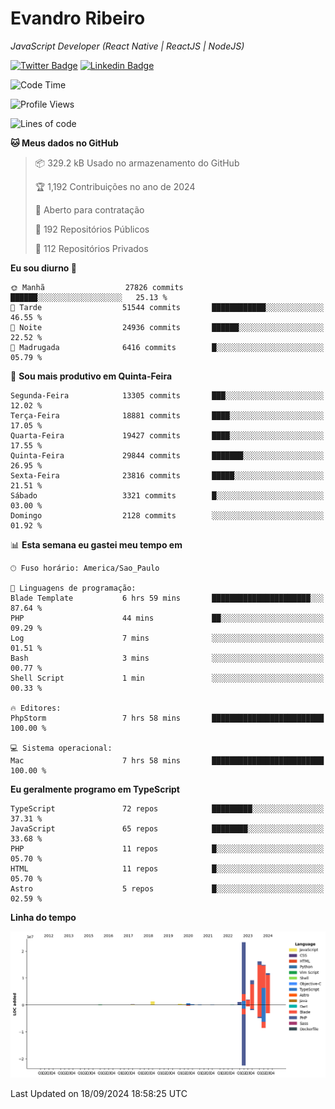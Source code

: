 # Evandro **Ribeiro**

*JavaScript Developer (React Native | ReactJS | NodeJS)*

[![Twitter Badge](https://img.shields.io/badge/-@ribeiroevandro-201B2D?style=flat-square&labelColor=201B2D&logo=twitter&logoColor=white&link=https://twitter.com/ribeiroevandro)](https://twitter.com/ribeiroevandro) 
[![Linkedin Badge](https://img.shields.io/badge/-Evandro%20Ribeiro-201B2D?style=flat-square&logo=Linkedin&logoColor=white&link=https://www.linkedin.com/in/ribeiroevandro)](https://www.linkedin.com/in/ribeiroevandro) 


<!--START_SECTION:waka-->
![Code Time](http://img.shields.io/badge/Code%20Time-4%2C107%20hrs%2012%20mins-blue)

![Profile Views](http://img.shields.io/badge/Visualizac%C3%B5es%20do%20perfil-0-blue)

![Lines of code](https://img.shields.io/badge/Desde%20o%20Hello%20World%20eu%20escrevi-81.3%20million%20linhas%20de%20c%C3%B3digo-blue)

**🐱 Meus dados no GitHub** 

> 📦 329.2 kB Usado no armazenamento do GitHub 
 > 
> 🏆 1,192 Contribuições no ano de 2024
 > 
> 💼 Aberto para contratação
 > 
> 📜 192 Repositórios Públicos 
 > 
> 🔑 112 Repositórios Privados 
 > 
**Eu sou diurno 🐤** 

```text
🌞 Manhã                  27826 commits       ██████░░░░░░░░░░░░░░░░░░░   25.13 % 
🌆 Tarde                  51544 commits       ████████████░░░░░░░░░░░░░   46.55 % 
🌃 Noite                  24936 commits       ██████░░░░░░░░░░░░░░░░░░░   22.52 % 
🌙 Madrugada              6416 commits        █░░░░░░░░░░░░░░░░░░░░░░░░   05.79 % 
```
📅 **Sou mais produtivo em Quinta-Feira** 

```text
Segunda-Feira            13305 commits       ███░░░░░░░░░░░░░░░░░░░░░░   12.02 % 
Terça-Feira              18881 commits       ████░░░░░░░░░░░░░░░░░░░░░   17.05 % 
Quarta-Feira             19427 commits       ████░░░░░░░░░░░░░░░░░░░░░   17.55 % 
Quinta-Feira             29844 commits       ███████░░░░░░░░░░░░░░░░░░   26.95 % 
Sexta-Feira              23816 commits       █████░░░░░░░░░░░░░░░░░░░░   21.51 % 
Sábado                   3321 commits        █░░░░░░░░░░░░░░░░░░░░░░░░   03.00 % 
Domingo                  2128 commits        ░░░░░░░░░░░░░░░░░░░░░░░░░   01.92 % 
```


📊 **Esta semana eu gastei meu tempo em** 

```text
🕑︎ Fuso horário: America/Sao_Paulo

💬 Linguagens de programação: 
Blade Template           6 hrs 59 mins       ██████████████████████░░░   87.64 % 
PHP                      44 mins             ██░░░░░░░░░░░░░░░░░░░░░░░   09.29 % 
Log                      7 mins              ░░░░░░░░░░░░░░░░░░░░░░░░░   01.51 % 
Bash                     3 mins              ░░░░░░░░░░░░░░░░░░░░░░░░░   00.77 % 
Shell Script             1 min               ░░░░░░░░░░░░░░░░░░░░░░░░░   00.33 % 

🔥 Editores: 
PhpStorm                 7 hrs 58 mins       █████████████████████████   100.00 % 

💻 Sistema operacional: 
Mac                      7 hrs 58 mins       █████████████████████████   100.00 % 
```

**Eu geralmente programo em TypeScript** 

```text
TypeScript               72 repos            █████████░░░░░░░░░░░░░░░░   37.31 % 
JavaScript               65 repos            ████████░░░░░░░░░░░░░░░░░   33.68 % 
PHP                      11 repos            █░░░░░░░░░░░░░░░░░░░░░░░░   05.70 % 
HTML                     11 repos            █░░░░░░░░░░░░░░░░░░░░░░░░   05.70 % 
Astro                    5 repos             █░░░░░░░░░░░░░░░░░░░░░░░░   02.59 % 
```



**Linha do tempo**

![Lines of Code chart](https://raw.githubusercontent.com/ribeiroevandro/ribeiroevandro/main/assets/bar_graph.png)


 Last Updated on 18/09/2024 18:58:25 UTC
<!--END_SECTION:waka-->
